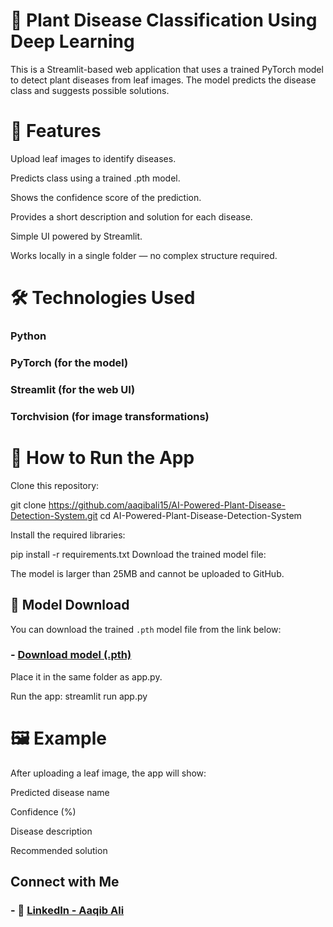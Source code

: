 # 🌿 Plant Disease Classification Using Deep Learning
This is a Streamlit-based web application that uses a trained PyTorch model to detect plant diseases from leaf images. The model predicts the disease class and suggests possible solutions.

# 📌 Features
Upload leaf images to identify diseases.

Predicts class using a trained .pth model.

Shows the confidence score of the prediction.

Provides a short description and solution for each disease.

Simple UI powered by Streamlit.

Works locally in a single folder — no complex structure required.

# 🛠️ Technologies Used
### Python

### PyTorch (for the model)

### Streamlit (for the web UI)

### Torchvision (for image transformations)

# 🚀 How to Run the App
Clone this repository:

git clone https://github.com/aaqibali15/AI-Powered-Plant-Disease-Detection-System.git
cd AI-Powered-Plant-Disease-Detection-System

Install the required libraries:

pip install -r requirements.txt
Download the trained model file:

The model is larger than 25MB and cannot be uploaded to GitHub.

## 🔗 Model Download

You can download the trained `.pth` model file from the link below:

### - [Download model (.pth)](https://drive.google.com/drive/folders/1v3pmWeLCOLrdgoBB3uzMBFlA5ArEnoA_?usp=drive_link)


Place it in the same folder as app.py.

Run the app:
streamlit run app.py

# 🖼️ Example
After uploading a leaf image, the app will show:

Predicted disease name

Confidence (%)

Disease description

Recommended solution

## Connect with Me

### - 🔗 [LinkedIn - Aaqib Ali](https://www.linkedin.com/in/ali-aaqib)
